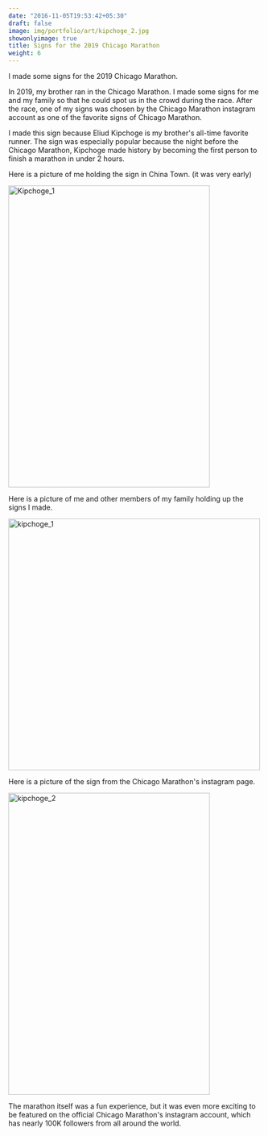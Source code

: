 ```yaml
---
date: "2016-11-05T19:53:42+05:30"
draft: false
image: img/portfolio/art/kipchoge_2.jpg
showonlyimage: true
title: Signs for the 2019 Chicago Marathon
weight: 6
---
```


I made some signs for the 2019 Chicago Marathon.

<!--more-->

In 2019, my brother ran in the Chicago Marathon. I made some signs for me and my family so that he could spot us in the crowd during the race. After the race, one of my signs was chosen by the Chicago Marathon instagram account as one of the favorite signs of Chicago Marathon.  

I made this sign because Eliud Kipchoge is my brother's all-time favorite runner. The sign was especially popular because the night before the Chicago Marathon, Kipchoge made history by becoming the first person to finish a marathon in under 2 hours. 


Here is a picture of me holding the sign in China Town. (it was very early)

<img src="/portfolio/6w_MC_Escher_files/kipchoge_3.JPG" alt="Kipchoge_1" width="400px" height="600px"/>

Here is a picture of me and other members of my family holding up the signs I made. 

<img src="/portfolio/6w_MC_Escher_files/kipchoge_1.jpg" alt="kipchoge_1" width="500px" height="500px"/>

Here is a picture of the sign from the Chicago Marathon's instagram page.

<img src="/portfolio/6w_MC_Escher_files/kipchoge_2.JPG" alt="kipchoge_2" width="400px" height="600px"/>

The marathon itself was a fun experience, but it was even more exciting to be featured on the official Chicago Marathon's instagram account, which has nearly 100K followers from all around the world. 



 
